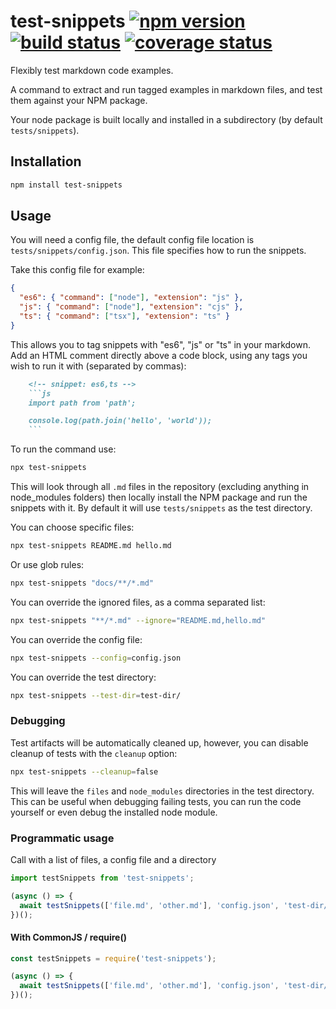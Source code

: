 # test-snippets [![npm version][npm-badge]][npm-url] [![build status][circle-badge]][circle-url] [![coverage status][coverage-badge]][coverage-url]

Flexibly test markdown code examples.

A command to extract and run tagged examples in markdown files, and test them against your NPM package.

Your node package is built locally and installed in a subdirectory (by default `tests/snippets`).

## Installation

```bash
npm install test-snippets
```

## Usage

You will need a config file, the default config file location is `tests/snippets/config.json`. This file specifies how to run the snippets.

Take this config file for example:

<!-- snippet: json -->
```json
{
  "es6": { "command": ["node"], "extension": "js" },
  "js": { "command": ["node"], "extension": "cjs" },
  "ts": { "command": ["tsx"], "extension": "ts" }
}
```

This allows you to tag snippets with "es6", "js" or "ts" in your markdown. Add an HTML comment directly above a code block, using any tags you wish to run it with (separated by commas):

```md
    <!-- snippet: es6,ts -->
    ```js
    import path from 'path';

    console.log(path.join('hello', 'world'));
    ```
```

To run the command use:

```bash
npx test-snippets
```

This will look through all `.md` files in the repository (excluding anything in node_modules folders) then locally install the NPM package and run the snippets with it. By default it will use `tests/snippets` as the test directory.

You can choose specific files:

```bash
npx test-snippets README.md hello.md
```

Or use glob rules:

```bash
npx test-snippets "docs/**/*.md"
```

You can override the ignored files, as a comma separated list:

```bash
npx test-snippets "**/*.md" --ignore="README.md,hello.md"
```

You can override the config file:

```bash
npx test-snippets --config=config.json
```

You can override the test directory:

```bash
npx test-snippets --test-dir=test-dir/
```

### Debugging

Test artifacts will be automatically cleaned up, however, you can disable cleanup of tests with the `cleanup` option:

```bash
npx test-snippets --cleanup=false
```

This will leave the `files` and `node_modules` directories in the test directory. This can be useful when debugging failing tests, you can run the code yourself or even debug the installed node module.

### Programmatic usage

Call with a list of files, a config file and a directory

```js
import testSnippets from 'test-snippets';

(async () => {
  await testSnippets(['file.md', 'other.md'], 'config.json', 'test-dir/', true);
})();
```

#### With CommonJS / require()

```js
const testSnippets = require('test-snippets');

(async () => {
  await testSnippets(['file.md', 'other.md'], 'config.json', 'test-dir/', true);
})();
```

[npm-badge]: https://badge.fury.io/js/test-snippets.svg
[npm-url]: https://www.npmjs.com/package/test-snippets

[circle-badge]: https://circleci.com/gh/peterjwest/test-snippets.svg?style=shield
[circle-url]: https://circleci.com/gh/peterjwest/test-snippets

[coverage-badge]: https://coveralls.io/repos/peterjwest/test-snippets/badge.svg?branch=main&service=github
[coverage-url]: https://coveralls.io/github/peterjwest/test-snippets?branch=main
